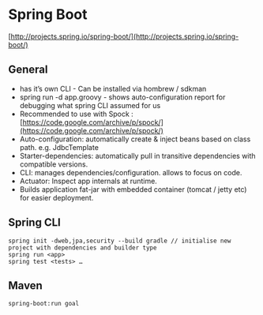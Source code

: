 Spring Boot
===========

[http://projects.spring.io/spring-boot/](http://projects.spring.io/spring-boot/)

General
-------

-	has it’s own CLI - Can be installed via hombrew / sdkman
-	spring run -d app.groovy - shows auto-configuration report for debugging what spring CLI assumed for us
-	Recommended to use with Spock : [https://code.google.com/archive/p/spock/](https://code.google.com/archive/p/spock/)
-	Auto-configuration: automatically create & inject beans based on class path. e.g. JdbcTemplate
-	Starter-dependencies: automatically pull in transitive dependencies with compatible versions.
-	CLI: manages dependencies/configuration. allows to focus on code.
-	Actuator: Inspect app internals at runtime.
-	Builds application fat-jar with embedded container (tomcat / jetty etc) for easier deployment.

Spring CLI
----------

```
spring init -dweb,jpa,security --build gradle // initialise new project with dependencies and builder type
spring run <app>
spring test <tests> …
```

Maven
-----

```
spring-boot:run goal
```
